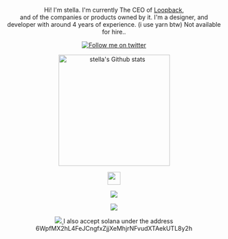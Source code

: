 <p align="center">
    Hi! I'm stella. I'm currently The CEO of <a href="https://www.github.com/unbnd/">Loopback</a>,
    <br>and of the companies or products owned by it. I'm a designer, and developer with around 4 years of experience. (i use yarn btw) Not available for hire.</a>.
    <div/>

<p align="center">
<a href="https://twitter.com/intent/follow?screen_name=tuxfunc#gh-dark-mode-only">
<img src="https://img.shields.io/badge/follow-%40tuxfunc-1DA1F2?style=for-the-badge&logo=x&labelColor=000&color=FFF#gh-dark-mode-only" alt="Follow me on twitter" >
</a>
      <p align="center">
    <a href="https://github.com/stell1x/github-readme-stats#gh-dark-mode-only">
<img height=259 src="https://github-readme-stats-git-masterrstaa-rickstaa.vercel.app/api?username=stell1x&show_icons=true&line_height=28&hide_border=true&card_width=347&include_all_commits=true&role=owner,collaborator&show=reviews,discussions_answered&rank_icon=percentile&exclude_repo=github-readme-stats&theme=dark&bg_color=000000#gh-dark-mode-only" alt="stella's Github stats" />
  </samp>
</p>

<p align="center">
  <samp>
    <img src="https://user-images.githubusercontent.com/5679180/79618120-0daffb80-80be-11ea-819e-d2b0fa904d07.gif" width="30px">
  </samp>
</p>
<p align="center">
  <a href="https://skillicons.dev">
    <img src="https://skillicons.dev/icons?i=cloudflare,gcp,workers,docker,kubernetes,supabase,git,vscode,androidstudio,html,css,js,ts,py,nodejs,mysql,postgres,tensorflow&perline=9" />
  </a>
</p>

<p align="center">
<a href="https://discord.com/users/827170402543468594">
<img src="https://lanyard.cnrad.dev/api/827170402543468594?borderRadius=30px" >
</a>

<p align="center">
<a href="https://ko-fi.com/O5O712VN81">
<img src="https://ko-fi.com/img/githubbutton_sm.svg" >
    <a>I also accept solana under the address 6WpfMX2hL4FeJCngfxZjjXeMhjrNFvudXTAekUTL8y2h </a>
</a>
